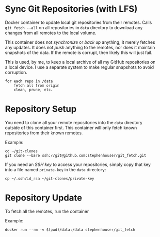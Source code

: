 # Sync Git Repositories (with LFS)

Docker container to update local git repositories from their remotes.
Calls `git fetch --all` on all repositories in `data` directory to 
download any changes from all remotes to the local volume.

This container does not *synchronize* or *back up* anything, it merely fetches any updates. It does not *push* anything to the remotes, nor does it maintain snapshots of the data. If the remote is corrupt, then likely this will just fail.

This is used, by me, to keep a local archive of all my GitHub repositories on a local device. I use a separate system to make regular snapshots to avoid corruption.

```
for each repo in /data
	fetch all from origin
	clean, prune, etc.
```

# Repository Setup

You need to clone all your remote repositories into the `data` directory outside of this container first. This container will only fetch known repositories from their known remotes.

Example:
```
cd ~/git-clones
git clone --bare ssh://git@github.com:stephenhouser/git_fetch.git
```

If you need an *SSH key* to access your repositories, simply copy that key into a file named `private-key` in the `data` directory:

```
cp ~/.ssh/id_rsa ~/git-clones/private-key
```

# Repository Update

To fetch all the remotes, run the container

Example:
```
docker run --rm -v $(pwd)/data:/data stephenhouser/git_fetch
```

